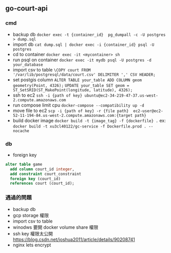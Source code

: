 ## go-court-api 

### cmd
- backup db
`docker exec -t {container_id}  pg_dumpall -c -U postgres > dump.sql`
- import db
`cat dump.sql | docker exec -i {container_id} psql -U postgres`
- cd to container
`docker exec -it <mycontainer> sh`
- run psql on container
`docker exec -it mydb psql -U postgres -d your_database`
- import csv to table 
`\COPY court FROM '/var/lib/postgresql/data/court.csv' DELIMITER ',' CSV HEADER;`
- set postgis column 
`ALTER TABLE your_table ADD COLUMN geom geometry(Point, 4326);`
`UPDATE your_table SET geom = ST_SetSRID(ST_MakePoint(longitude, latitude), 4326);`
- ssh to ec2 
`ssh -i {path of key} ubuntu@ec2-34-219-47-37.us-west-2.compute.amazonaws.com`
- run compose limit cpu 
`docker-compose --compatibility up -d`
- move file to ec2
`scp -i {path of key} -r {file path}  ec2-user@ec2-52-11-194-84.us-west-2.compute.amazonaws.com:{target path}`
- build docker image 
`docker build -t {image_tag} -f {dockerfile} .`
ex: `docker build -t xu3cl40122/gc-service -f Dockerfile.prod . --nocache`



### db 
- foreign key
``` sql
alter table game 
  add column court_id integer, 
  add constraint court_constraint
  foreign key (court_id) 
  references court (court_id);
```



### 遇過的問題

- backup db 
- gcp storage 權限
- import csv to table 
- winodws 要開 docker volume share 權限
- ssh key 權限太公開 https://blog.csdn.net/joshua2011/article/details/90208741
- nginx lets encrypt